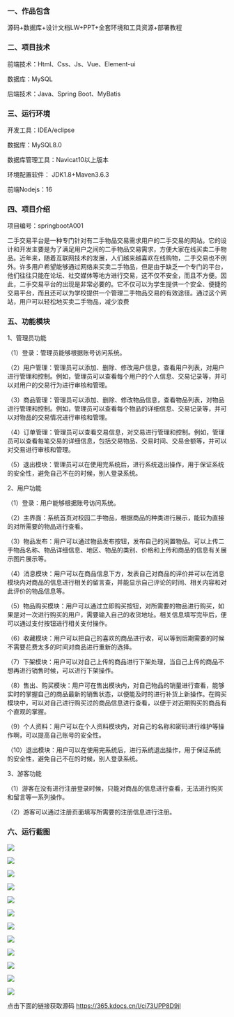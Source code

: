 
### 一、作品包含

源码+数据库+设计文档LW+PPT+全套环境和工具资源+部署教程

### 二、项目技术

前端技术：Html、Css、Js、Vue、Element-ui

数据库：MySQL

后端技术：Java、Spring Boot、MyBatis

### 三、运行环境

开发工具：IDEA/eclipse

数据库：MySQL8.0

数据库管理工具：Navicat10以上版本

环境配置软件： JDK1.8+Maven3.6.3

前端Nodejs：16

### 四、项目介绍

项目编号：springbootA001

二手交易平台是一种专门针对有二手物品交易需求用户的二手交易的网站。它的设计和开发主要是为了满足用户之间的二手物品交易需求，方便大家在线买卖二手物品。近年来，随着互联网技术的发展，人们越来越喜欢在线购物，二手交易也不例外。许多用户希望能够通过网络来买卖二手物品，但是由于缺乏一个专门的平台，他们往往只能在论坛、社交媒体等地方进行交易，这不仅不安全，而且不方便。因此，二手交易平台的出现是非常必要的。它不仅可以为学生提供一个安全、便捷的交易平台，而且还可以为学校提供一个管理二手物品交易的有效途径。通过这个网站，用户可以轻松地买卖二手物品，减少浪费

### 五、功能模块

1、管理员功能

（1）登录：管理员能够根据账号访问系统。

（2）用户管理：管理员可以添加、删除、修改用户信息，查看用户列表，对用户进行管理和控制。例如，管理员可以查看每个用户的个人信息、交易记录等，并可以对用户的交易行为进行审核和管理。

（3）商品管理：管理员可以添加、删除、修改物品信息，查看物品列表，对物品进行管理和控制。例如，管理员可以查看每个物品的详细信息、交易记录等，并可以对物品的交易情况进行审核和管理。

（4）订单管理：管理员可以查看交易信息，对交易进行管理和控制。例如，管理员可以查看每笔交易的详细信息，包括交易物品、交易时间、交易金额等，并可以对交易进行审核和管理。

（5）退出模块：管理员可以在使用完系统后，进行系统退出操作，用于保证系统的安全性，避免自己不在的时候，别人登录系统。

2、用户功能

（1）登录：用户能够根据账号访问系统。

（2）主界面：系统首页对校园二手物品，根据商品的种类进行展示，能较为直接的对所需要的物品进行查看。

（3）物品发布：用户可以通过物品发布按钮，发布自己的闲置物品。可以上传二手物品名称、物品详细信息、地区、物品的类别、价格和上传和商品的信息有关展示图片展示等。

（4）消息模块：用户可以在商品信息下方，发表自己对商品的评价并可以在消息模块内对商品的信息进行相关的留言查，并能显示自己评论的时间、相关内容和对此评价的物品信息等。

（5）物品购买模块：用户可以通过立即购买按钮，对所需要的物品进行购买，如果是对一次进行购买的用户，需要输入自己的收货地址。相关信息填写完毕后，便可以通过支付按钮进行相关支付操作。

（6）收藏模块：用户可以把自己的喜欢的商品进行收，可以等到后期需要的时候不需要花费太多的时间对商品进行重新的选择。

（7）下架模块：用户可以对自己上传的商品进行下架处理，当自己上传的商品不想再进行销售时候，可以进行下架操作。

（8）售出、购买模块：用户可在售出模块内，对自己物品的销量进行查看，能够实时的掌握自己的商品最新的销售状态，以便能及时的进行补货上新操作。在购买模块中，可以对自己进行购买过的商品信息进行查看，以便于对近期购买的商品有个直观的掌握。

（9）个人资料：用户可以在个人资料模块内，对自己的名称和密码进行维护等操作啊，可以提高自己账号的安全性。

（10）退出模块：用户可以在使用完系统后，进行系统退出操作，用于保证系统的安全性，避免自己不在的时候，别人登录系统。

3、游客功能

（1）游客在没有进行注册登录时候，只能对商品的信息进行查看，无法进行购买和留言等一系列操作。

（2）游客可以通过注册页面填写所需要的注册信息进行注册。

### 六、运行截图

![](https://img-blog.csdnimg.cn/img_convert/2a565430d535b407d59c8ea720137a5e.png)

![](https://img-blog.csdnimg.cn/img_convert/00b39bdcd4e293c6df158e43268e080b.png)

![](https://img-blog.csdnimg.cn/img_convert/3a245bc7add87e54289d593631d1a10d.png)

![](https://img-blog.csdnimg.cn/img_convert/62dc69a2e236f3f1f7baa6cbb7f1acc9.png)

![](https://img-blog.csdnimg.cn/img_convert/3cc8125ff8e8612b4b29397fa97c9d66.png)

![](https://img-blog.csdnimg.cn/img_convert/7de44ebc5464205e601908d02b46a767.png)

![](https://img-blog.csdnimg.cn/img_convert/ce6693d97ca54052988db614941bd6f5.png)

![](https://img-blog.csdnimg.cn/img_convert/90c9c1f68a43b4a6537f1feb9c18e2d2.png)

![](https://img-blog.csdnimg.cn/img_convert/da424bbdb88879767b11522edc89b8c6.png)

![](https://img-blog.csdnimg.cn/img_convert/fea15e414f13c67703e607b84f3acac1.png)

![](https://img-blog.csdnimg.cn/img_convert/7f3e7d80e0c76c20eec9c0b08a3c9d8b.png)

![](https://img-blog.csdnimg.cn/img_convert/994662c1d20b18cbcad3e44a649093df.png)

点击下面的链接获取源码 
https://365.kdocs.cn/l/ci73UPP8D9jl
